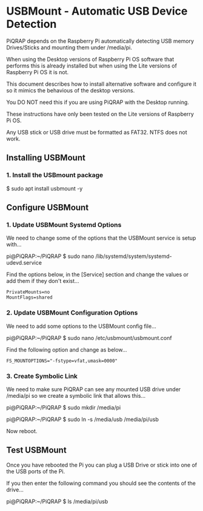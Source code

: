 # USBMount - Automatic USB Device Detection

PiQRAP depends on the Raspberry Pi automatically detecting USB memory Drives/Sticks and mounting them under /media/pi.

When using the Desktop versions of Raspberry Pi OS software that performs this is already installed but when using the Lite versions of Raspberry Pi OS it is not.

This document describes how to install alternative software and configure it so it mimics the behavious of the desktop versions.

You DO NOT need this if you are using PiQRAP with the Desktop running.

These instructions have only been tested on the Lite versions of Raspberry Pi OS.

Any USB stick or USB drive must be formatted as FAT32. NTFS does not work.

## Installing USBMount

### 1\. Install the USBmount package

$ sudo apt install usbmount -y

## Configure USBMount

### 1\. Update USBMount Systemd Options

We need to change some of the options that the USBMount service is setup with...

pi@PiQRAP:\~/PiQRAP $ sudo nano /lib/systemd/system/systemd-udevd.service

Find the options below, in the [Service] section and change the values or add them if they don't exist...

```
PrivateMounts=no
MountFlags=shared
```

### 2\. Update USBMount Configuration Options

We need to add some options to the USBMount config file...

pi@PiQRAP:\~/PiQRAP $ sudo nano /etc/usbmount/usbmount.conf

Find the following option and change as below...

```
FS_MOUNTOPTIONS="-fstype=vfat,umask=0000"
```

### 3\. Create Symbolic Link

We need to make sure PiQRAP can see any mounted USB drive under /media/pi so we create a symbolic link that allows this...

pi@PiQRAP:\~/PiQRAP $ sudo mkdir /media/pi

pi@PiQRAP:\~/PiQRAP $ sudo ln -s /media/usb /media/pi/usb

Now reboot.

## Test USBMount

Once you have rebooted the Pi you can plug a USB Drive or stick into one of the USB ports of the Pi.

If you then enter the following command you should see the contents of the drive...

pi@PiQRAP:\~/PiQRAP $ ls /media/pi/usb
